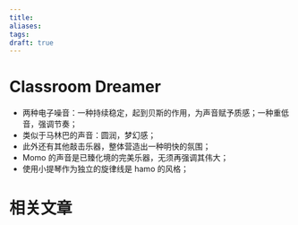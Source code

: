 ```yaml
---
title: 
aliases: 
tags: 
draft: true
---
```


# Classroom Dreamer

- 两种电子噪音：一种持续稳定，起到贝斯的作用，为声音赋予质感；一种重低音，强调节奏；
- 类似于马林巴的声音：圆润，梦幻感；
- 此外还有其他敲击乐器，整体营造出一种明快的氛围；
- Momo 的声音是已臻化境的完美乐器，无须再强调其伟大；
- 使用小提琴作为独立的旋律线是 hamo 的风格；

# 相关文章

